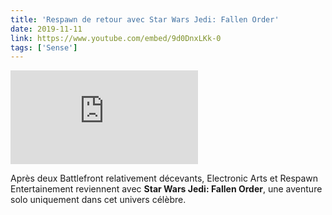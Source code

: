 ```yaml
---
title: 'Respawn de retour avec Star Wars Jedi: Fallen Order'
date: 2019-11-11
link: https://www.youtube.com/embed/9d0DnxLKk-0
tags: ['Sense']
---
```


<Embed
  src="https://www.youtube.com/embed/9d0DnxLKk-0"
/>

Après deux Battlefront relativement décevants, Electronic Arts et Respawn Entertainement reviennent avec **Star Wars Jedi: Fallen Order**, une aventure solo uniquement dans cet univers célèbre.
